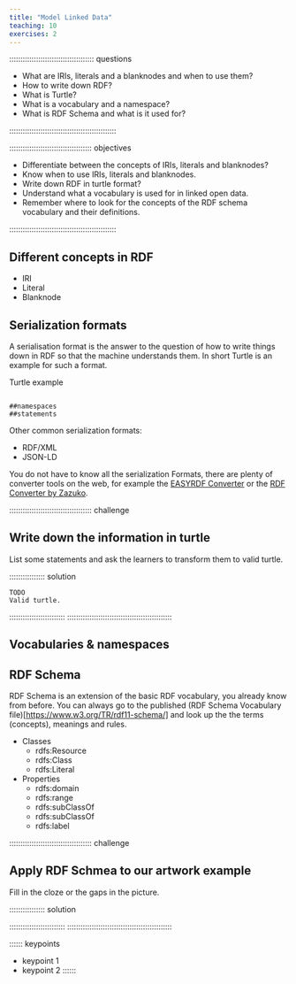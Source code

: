 ```yaml
---
title: "Model Linked Data"
teaching: 10
exercises: 2
---
```


:::::::::::::::::::::::::::::::::::::: questions 

- What are IRIs, literals and a blanknodes and when to use them?
- How to write down RDF?
- What is Turtle?
- What is a vocabulary and a namespace?
- What is RDF Schema and what is it used for?



::::::::::::::::::::::::::::::::::::::::::::::::

::::::::::::::::::::::::::::::::::::: objectives

- Differentiate between the concepts of IRIs, literals and blanknodes?
- Know when to use IRIs, literals and blanknodes.
- Write down RDF in turtle format?
- Understand what a vocabulary is used for in linked open data.
- Remember where to look for the concepts of the RDF schema vocabulary and their definitions.

::::::::::::::::::::::::::::::::::::::::::::::::

## Different concepts in RDF

* IRI
* Literal
* Blanknode


## Serialization formats

A serialisation format is the answer to the question of how to write things down in RDF so that the machine understands them. In short
Turtle is an example for such a format.

Turtle example
```

##namespaces
##statements
```
Other common serialization formats:

* RDF/XML
* JSON-LD



You do not have to know all the serialization Formats, there are plenty of converter tools on the web, for example the [EASYRDF Converter](https://www.easyrdf.org/converter) or the [RDF Converter by Zazuko](https://converter.zazuko.com/).


::::::::::::::::::::::::::::::::::::: challenge

## Write down the information in turtle

List some statements and ask the learners to transform them to valid turtle.

:::::::::::::::: solution


```
TODO
Valid turtle.
```

:::::::::::::::::::::::::
:::::::::::::::::::::::::::::::::::::::::::::::

## Vocabularies & namespaces


## RDF Schema

RDF Schema is an extension of the basic RDF vocabulary, you already know from before.
You can always go to the published (RDF Schema Vocabulary file)[https://www.w3.org/TR/rdf11-schema/] and look up the the terms (concepts), meanings and rules.

* Classes
    * rdfs:Resource
    * rdfs:Class
    * rdfs:Literal
* Properties
    * rdfs:domain
    * rdfs:range
    * rdfs:subClassOf
    * rdfs:subClassOf
    * rdfs:label

::::::::::::::::::::::::::::::::::::: challenge

## Apply RDF Schmea to our artwork example

Fill in the cloze or the gaps in the picture.

:::::::::::::::: solution



:::::::::::::::::::::::::
:::::::::::::::::::::::::::::::::::::::::::::::


:::::: keypoints
 - keypoint 1
 - keypoint 2
::::::